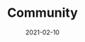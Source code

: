 ---
title: 'Community'
description: >
 The following organizations offer enterprise services for Fluentd and Fluent Bit.  If you would like to list your organization here, please open a pull request in the primary Fluent Bit GitHub repository
date: 2021-02-10
headerTheme: light
herobg: 
community:
  enabled: true
  position: 0
  list:
  - title: Slack
    description: Join the Slack Community for Fluent Bit and Fluentd. Engage with experts, ask questions, and share best practices.
    logo: /images/slack-2.svg
    buttonUrl: "#"
    buttonText: "Join"
    tabOpen: ""
  - title: Twitter
    description: Follow @fluentbit for the latest news and announcements. Share your ideas and learn from the community.
    logo: /images/twitter.svg
    buttonUrl: "#"
    buttonText: "Join"
    tabOpen: ""
  - title: Newsletter
    description: Sign up to receive our newsletter for product information, Fluent Bit events, and opportunities to contribute to the project.
    logo: /images/mail.svg
    buttonUrl: "https://www.fluentd.org/newsletter"
    buttonText: "Sign up"
    tabOpen: ""
meeting:
  enabled: true
  title: Fluent Bit Monthly Community Meeting
  description: Held the last Thursday of every month. Click the button below to add to your calendar.  
  buttonUrl: "https://docs.google.com/document/d/1vJvsn8E0SanLO1R0X3RC1qTw0XQK_7q75sZ8IbWAu-g/edit#heading=h.6bj34cqtq5cp"
  buttonText: "Add to calendar"
  tabOpen: ""

---